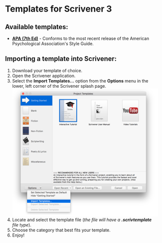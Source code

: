 # Templates for Scrivener 3

## Available templates:
- __<a id="raw-url" href="https://raw.githubusercontent.com/jgarr16/Scrivener/master/APA%20(7th%20Ed).scrivtemplate">APA (7th Ed)</a>__ - Conforms to the most recent release of the American Psychological Association's Style Guide.



## Importing a template into Scrivener: 
1. Download your template of choice.
2. Open the Scrivener application.
3. Select the __Import Templates...__ option from the __Options__ menu in the lower, left corner of the Scrivener splash page.
!["select template"](/Scrivener_import_template_1624x1426.png)
4. Locate and select the template file (_the file will have a __.scrivtemplate__ file type_).
5. Choose the category that best fits your template.
6. Enjoy!
